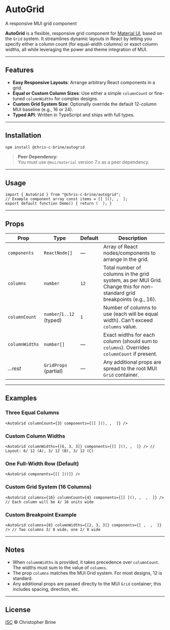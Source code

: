 # AutoGrid
A responsive MUI grid component

**AutoGrid** is a flexible, responsive grid component for [Material UI](https://mui.com/material-ui/react-grid/), based on the `Grid` system. It streamlines dynamic layouts in React by letting you specify either a column count (for equal-width columns) or exact column widths, all while leveraging the power and theme integration of MUI.

---

## Features

- **Easy Responsive Layouts**: Arrange arbitrary React components in a grid.
- **Equal or Custom Column Sizes**: Use either a simple `columnCount` or fine-tuned `columnWidths` for complex designs.
- **Custom Grid System Size**: Optionally override the default 12-column MUI baseline (e.g., 16 or 24).
- **Typed API**: Written in TypeScript and ships with full types.

---

## Installation

```bash
npm install @chris-c-brine/autogrid
```
> **Peer Dependency:**  
> You must use `@mui/material` version 7.x as a peer dependency.

---

## Usage
```tsx 
import { AutoGrid } from "@chris-c-brine/autogrid";
// Example component array const items = [[ ](), ,  ]; 
export default function Demo() { return (  ); }
```

---

## Props

| Prop           | Type                      | Default | Description                                                                                                             |
|----------------|---------------------------|---------|-------------------------------------------------------------------------------------------------------------------------|
| `components`   | `ReactNode[]`             | —       | Array of React nodes/components to arrange in the grid.                                                                 |
| `columns`      | `number`                  | `12`    | Total number of columns in the grid system, as per MUI Grid. Change this for non-standard grid breakpoints (e.g., 16).  |
| `columnCount`  | `number`/`1..12` (typed)  | `1`     | Number of columns to use (each will be equal width). Can't exceed `columns` value.                                      |
| `columnWidths` | `number[]`                | —       | Exact widths for each column (should sum to `columns`). Overrides `columnCount` if present.                             |
| _...rest_      | `GridProps` (partial)     | —       | Any additional props are spread to the root MUI `Grid` container.                                                       |

---

## Examples

### Three Equal Columns
```tsx 
<AutoGrid columnCount={3} components={[[ ](), ,  ]} />
```

### Custom Column Widths
```tsx 
<AutoGrid columnWidths={[6, 3, 3]} components={[[ ](), ,  ]} /> // Layout: 6/ 12 (A), 3/ 12 (B), 3/ 12 (C)
```

### One Full-Width Row (Default)
```tsx 
<AutoGrid components={[[ ]()]} />
```

### Custom Grid System (16 Columns)
```tsx 
<AutoGrid columns={16} columnCount={4} components={[[ ](), ,  ,  ]} /> // Each column will be 4/ 16 units wide
```

### Custom Breakpoint Example
```tsx 
<AutoGrid columns={8} columnWidths={[2, 3, 3]} components={[ ,  ,  ]} /> // Two columns 3/ 8 wide, one 2/ 8 wide
```

---

## Notes

- When `columnWidths` is provided, it takes precedence over `columnCount`. The widths must sum to the value of `columns`.
- The prop `columns` matches the MUI Grid system. For most designs, 12 is standard.
- Any additional props are passed directly to the MUI `Grid` container; this includes spacing, direction, etc.

---

## License

[ISC](LICENSE) © Christopher Brine
